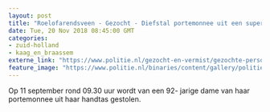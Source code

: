 ```yaml
---
layout: post
title: "Roelofarendsveen - Gezocht - Diefstal portemonnee uit een supermarkt in Roelofarendsveen"
date: Tue, 20 Nov 2018 08:45:00 GMT
categories: 
- zuid-holland 
- kaag_en_braassem 
externe_link: "https://www.politie.nl/gezocht-en-vermist/gezochte-personen/2018/november/06-dh/tw-20-11/06-diefstal-portemonnee-uit-plus-supermarkt-roelofarendsveen.html"
feature_image: "https://www.politie.nl/binaries/content/gallery/politie/gezocht/verdachten/2018/november/06-dh/20-11/181120_team_zakkenrollers-roelofarendsveen-1.jpg"
---
```


Op 11 september rond 09.30 uur wordt van een 92- jarige dame van haar portemonnee uit haar handtas gestolen.
